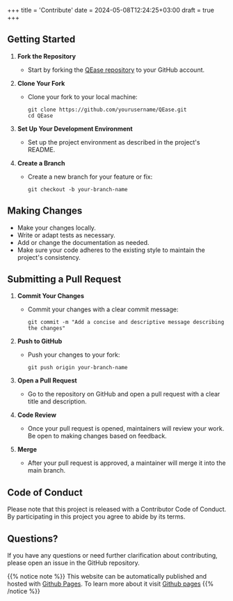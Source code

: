 +++
title = 'Contribute'
date = 2024-05-08T12:24:25+03:00
draft = true
+++

## Getting Started

1. **Fork the Repository**
   - Start by forking the [QEase repository](https://github.com/eaaniwezi/QEase) to your GitHub account.

2. **Clone Your Fork**
   - Clone your fork to your local machine:
     ```
     git clone https://github.com/yourusername/QEase.git
     cd QEase
     ```

3. **Set Up Your Development Environment**
   - Set up the project environment as described in the project's README.

4. **Create a Branch**
   - Create a new branch for your feature or fix:
     ```
     git checkout -b your-branch-name
     ```

## Making Changes

- Make your changes locally.
- Write or adapt tests as necessary.
- Add or change the documentation as needed.
- Make sure your code adheres to the existing style to maintain the project's consistency.

## Submitting a Pull Request

1. **Commit Your Changes**
   - Commit your changes with a clear commit message:
     ```
     git commit -m "Add a concise and descriptive message describing the changes"
     ```

2. **Push to GitHub**
   - Push your changes to your fork:
     ```
     git push origin your-branch-name
     ```

3. **Open a Pull Request**
   - Go to the repository on GitHub and open a pull request with a clear title and description.

4. **Code Review**
   - Once your pull request is opened, maintainers will review your work. Be open to making changes based on feedback.

5. **Merge**
   - After your pull request is approved, a maintainer will merge it into the main branch.

## Code of Conduct

Please note that this project is released with a Contributor Code of Conduct. By participating in this project you agree to abide by its terms.

## Questions?

If you have any questions or need further clarification about contributing, please open an issue in the GitHub repository.


{{% notice note %}}
This website can be automatically published and hosted with [Github Pages](https://pages.github.com/). To learn more about it visit [Github pages](https://gohugo.io/hosting-and-deployment/hosting-on-github/)
{{% /notice %}}